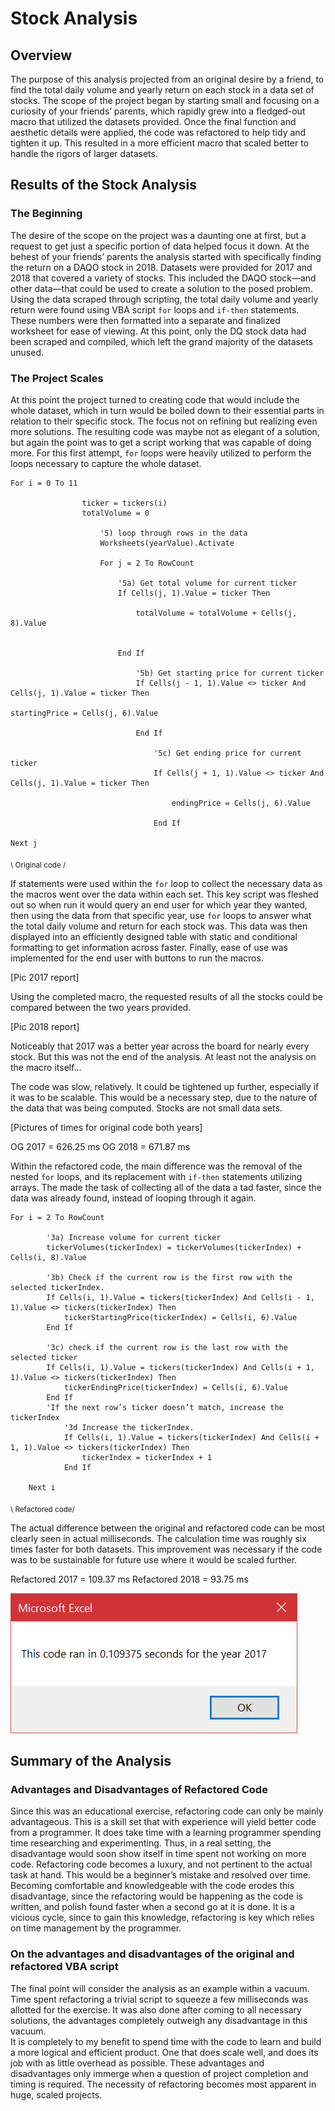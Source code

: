 # Stock Analysis


## Overview


The purpose of this analysis projected from an original desire by a friend, to find the total daily volume and yearly return on each stock in a data set of stocks. The scope of the project began by starting small and focusing on a curiosity of your friends’ parents, which rapidly grew into a fledged-out macro that utilized the datasets provided. Once the final function and aesthetic details were applied, the code was refactored to help tidy and tighten it up.  This resulted in a more efficient macro that scaled better to handle the rigors of larger datasets.


## Results of the Stock Analysis

### The Beginning
The desire of the scope on the project was a daunting one at first, but a request to get just a specific portion of data helped focus it down. At the behest of your friends’ parents the analysis started with specifically finding the return on a DAQO stock in 2018. Datasets were provided for 2017 and 2018 that covered a variety of stocks. This included the DAQO stock—and other data—that could be used to create a solution to the posed problem. Using the data scraped through scripting, the total daily volume and yearly return were found using VBA script `for` loops and `if-then` statements. These numbers were then formatted into a separate and finalized worksheet for ease of viewing. At this point, only the DQ stock data had been scraped and compiled, which left the grand majority of the datasets unused.

### The Project Scales
At this point the project turned to creating code that would include the whole dataset, which in turn would be boiled down to their essential parts in relation to their specific stock. The focus not on refining but realizing even more solutions. The resulting code was maybe not as elegant of a solution, but again the point was to get a script working that was capable of doing more. For this first attempt, `for` loops were heavily utilized to perform the loops necessary to capture the whole dataset.

```
For i = 0 To 11
                
                ticker = tickers(i)
                totalVolume = 0
                    
                    '5) loop through rows in the data
                    Worksheets(yearValue).Activate
                    
                    For j = 2 To RowCount
                    
                        '5a) Get total volume for current ticker
                        If Cells(j, 1).Value = ticker Then
                        
                            totalVolume = totalVolume + Cells(j, 8).Value
                            
                            
                        End If
                        
                            '5b) Get starting price for current ticker
                            If Cells(j - 1, 1).Value <> ticker And Cells(j, 1).Value = ticker Then
                                
startingPrice = Cells(j, 6).Value
                            
                            End If
                        
                                '5c) Get ending price for current ticker
                                If Cells(j + 1, 1).Value <> ticker And Cells(j, 1).Value = ticker Then
 
                                    endingPrice = Cells(j, 6).Value
                                
                                End If
                 
Next j
```
<sub>		\ Original code /</sub>

If statements were used within the `for` loop to collect the necessary data as the macros went over the data within each set. This key script was fleshed out so when run it would query an end user for which year they wanted, then using the data from that specific year, use `for` loops to answer what the total daily volume and return for each stock was. 
This data was then displayed into an efficiently designed table with static and conditional formatting to get information across faster. Finally, ease of use was implemented for the end user with buttons to run the macros.

[Pic 2017 report]

Using the completed macro, the requested results of all the stocks could be compared between the two years provided.

[Pic 2018 report]

Noticeably that 2017 was a better year across the board for nearly every stock. But this was not the end of the analysis. At least not the analysis on the macro itself…

The code was slow, relatively. It could be tightened up further, especially if it was to be scalable. This would be a necessary step, due to the nature of the data that was being computed. Stocks are not small data sets. 

[Pictures of times for original code both years]

OG 2017 = 626.25 ms
OG 2018 = 671.87 ms

Within the refactored code, the main difference was the removal of the nested `for` loops, and its replacement with `if-then` statements utilizing arrays. The made the task of collecting all of the data a tad faster, since the data was already found, instead of looping through it again.

```
For i = 2 To RowCount
    
        '3a) Increase volume for current ticker
        tickerVolumes(tickerIndex) = tickerVolumes(tickerIndex) + Cells(i, 8).Value
        
        '3b) Check if the current row is the first row with the selected tickerIndex.
        If Cells(i, 1).Value = tickers(tickerIndex) And Cells(i - 1, 1).Value <> tickers(tickerIndex) Then
            tickerStartingPrice(tickerIndex) = Cells(i, 6).Value
        End If
        
        '3c) check if the current row is the last row with the selected ticker
        If Cells(i, 1).Value = tickers(tickerIndex) And Cells(i + 1, 1).Value <> tickers(tickerIndex) Then
            tickerEndingPrice(tickerIndex) = Cells(i, 6).Value
        End If
        'If the next row’s ticker doesn’t match, increase the tickerIndex
            '3d Increase the tickerIndex.
            If Cells(i, 1).Value = tickers(tickerIndex) And Cells(i + 1, 1).Value <> tickers(tickerIndex) Then
                tickerIndex = tickerIndex + 1
            End If
    
    Next i
```
<sub>		\ Refactored code/</sub>


The actual difference between the original and refactored code can be most clearly seen in actual milliseconds. The calculation time was roughly six times faster for both datasets. This improvement was necessary if the code was to be sustainable for future use where it would be scaled further.

Refactored 2017 = 109.37 ms
Refactored 2018 = 93.75 ms


![Pics of refactored times](Resources/VBA_Challenge_2017.PNG)

 ## Summary of the Analysis
	
### Advantages and Disadvantages of Refactored Code
Since this was an educational exercise, refactoring code can only be mainly advantageous. This is a skill set that with experience will yield better code from a programmer. It does take time with a learning programmer spending time researching and experimenting. Thus, in a real setting, the disadvantage would soon show itself in time spent not working on more code. Refactoring code becomes a luxury, and not pertinent to the actual task at hand. This would be a beginner’s mistake and resolved over time. Becoming comfortable and knowledgeable with the code erodes this disadvantage, since the refactoring would be happening as the code is written, and polish found faster when a second go at it is done. It is a vicious cycle, since to gain this knowledge, refactoring is key which relies on time management by the programmer.

### On the advantages and disadvantages of the original and refactored VBA script
The final point will consider the analysis as an example within a vacuum. Time spent refactoring a trivial script to squeeze a few milliseconds was allotted for the exercise. It was also done after coming to all necessary solutions, the advantages completely outweigh any disadvantage in this vacuum.  
It is completely to my benefit to spend time with the code to learn and build a more logical and efficient product. One that does scale well, and does its job with as little overhead as possible. These advantages and disadvantages only immerge when a question of project completion and timing is required. The necessity of refactoring becomes most apparent in huge, scaled projects.

